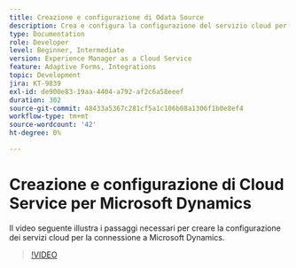 ```yaml
---
title: Creazione e configurazione di Odata Source
description: Crea e configura la configurazione del servizio cloud per la connessione con Microsoft Dynamics.
type: Documentation
role: Developer
level: Beginner, Intermediate
version: Experience Manager as a Cloud Service
feature: Adaptive Forms, Integrations
topic: Development
jira: KT-9839
exl-id: de900e83-19aa-4404-a792-af2c6a58eeef
duration: 302
source-git-commit: 48433a5367c281cf5a1c106b08a1306f1b0e8ef4
workflow-type: tm+mt
source-wordcount: '42'
ht-degree: 0%

---
```


# Creazione e configurazione di Cloud Service per Microsoft Dynamics


Il video seguente illustra i passaggi necessari per creare la configurazione dei servizi cloud per la connessione a Microsoft Dynamics.

>[!VIDEO](https://video.tv.adobe.com/v/3448306?quality=12&learn=on&captions=ita)
